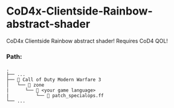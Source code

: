 # CoD4x-Clientside-Rainbow-abstract-shader

CoD4x Clientside Rainbow abstract shader! Requires CoD4 QOL!


### **Path:**
```
.
├── ...
├── 📁 Call of Duty Modern Warfare 3
│   └── 📁 zone
|      └── 📁 <your game language>
|          └── 📜 patch_specialops.ff
└── ...
```